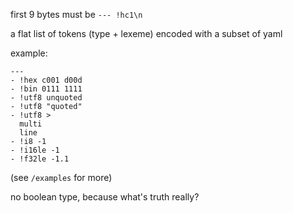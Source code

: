 first 9 bytes must be `--- !hc1\n`

a flat list of tokens (type + lexeme) encoded with a subset of yaml

example:
```
---
- !hex c001 d00d
- !bin 0111 1111
- !utf8 unquoted
- !utf8 "quoted"
- !utf8 >
  multi
  line
- !i8 -1
- !i16le -1
- !f32le -1.1
```

(see `/examples` for more)

no boolean type, because what's truth really?
